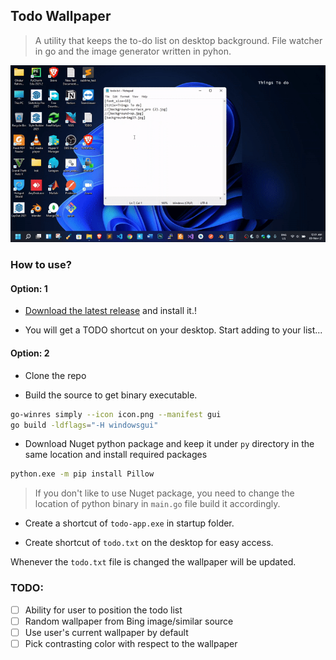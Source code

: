## Todo Wallpaper
> A utility that keeps the to-do list on desktop background. File watcher in go and the image generator written in pyhon.

![preview](preview.gif)

### How to use?

#### Option: 1

- [Download the latest release](https://github.com/ohidurbappy/todo-wallpaper/releases/latest/download/todo-wallpaper.exe) and install it.!

- You will get a TODO shortcut on your desktop. Start adding to your list...

#### Option: 2

- Clone the repo

- Build the source to get binary executable.

```bash
go-winres simply --icon icon.png --manifest gui
go build -ldflags="-H windowsgui"

```

- Download Nuget python package and keep it under `py` directory in
the same location and install required packages

```bash
python.exe -m pip install Pillow

```

> If you don't like to use Nuget package, you need to change the location of python binary in `main.go` file build it accordingly.

- Create a shortcut of `todo-app.exe` in startup folder.

- Create shortcut of `todo.txt` on the desktop for easy access.


Whenever the `todo.txt` file is changed the wallpaper will be updated.


### TODO:
- [ ] Ability for user to position the todo list
- [ ] Random wallpaper from Bing image/similar source
- [ ] Use user's current wallpaper by default
- [ ] Pick contrasting color with respect to the wallpaper
